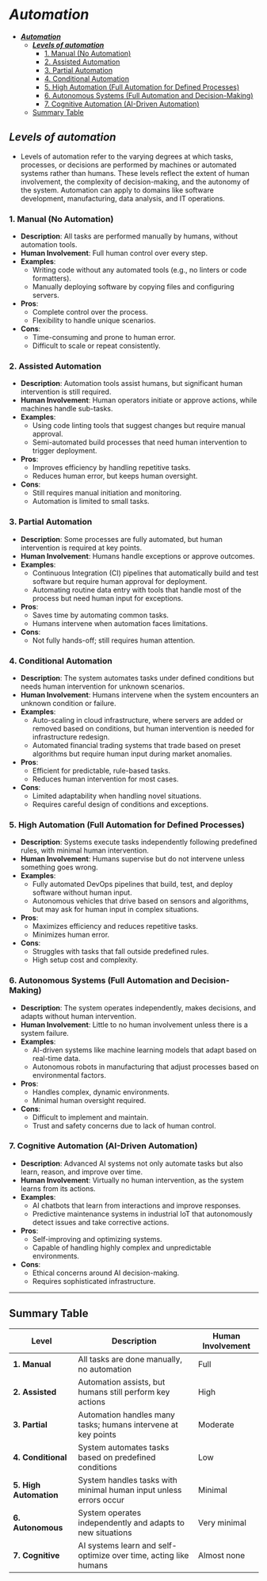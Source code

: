 # ***Automation***
- [***Automation***](#automation)
  - [***Levels of automation***](#levels-of-automation)
    - [1. Manual (No Automation)](#1-manual-no-automation)
    - [2. Assisted Automation](#2-assisted-automation)
    - [3. Partial Automation](#3-partial-automation)
    - [4. Conditional Automation](#4-conditional-automation)
    - [5. High Automation (Full Automation for Defined Processes)](#5-high-automation-full-automation-for-defined-processes)
    - [6. Autonomous Systems (Full Automation and Decision-Making)](#6-autonomous-systems-full-automation-and-decision-making)
    - [7. Cognitive Automation (AI-Driven Automation)](#7-cognitive-automation-ai-driven-automation)
  - [Summary Table](#summary-table)


## ***Levels of automation***
  
  - Levels of automation refer to the varying degrees at which tasks, processes, or decisions are performed by machines or automated systems rather than humans. These levels reflect the extent of human involvement, the complexity of decision-making, and the autonomy of the system. Automation can apply to domains like software development, manufacturing, data analysis, and IT operations.

###  1. Manual (No Automation)
- **Description**: All tasks are performed manually by humans, without automation tools.
- **Human Involvement**: Full human control over every step.
- **Examples**:
  - Writing code without any automated tools (e.g., no linters or code formatters).
  - Manually deploying software by copying files and configuring servers.
- **Pros**: 
  - Complete control over the process.
  - Flexibility to handle unique scenarios.
- **Cons**: 
  - Time-consuming and prone to human error.
  - Difficult to scale or repeat consistently.

### 2. Assisted Automation
- **Description**: Automation tools assist humans, but significant human intervention is still required.
- **Human Involvement**: Human operators initiate or approve actions, while machines handle sub-tasks.
- **Examples**:
  - Using code linting tools that suggest changes but require manual approval.
  - Semi-automated build processes that need human intervention to trigger deployment.
- **Pros**: 
  - Improves efficiency by handling repetitive tasks.
  - Reduces human error, but keeps human oversight.
- **Cons**: 
  - Still requires manual initiation and monitoring.
  - Automation is limited to small tasks.

### 3. Partial Automation
- **Description**: Some processes are fully automated, but human intervention is required at key points.
- **Human Involvement**: Humans handle exceptions or approve outcomes.
- **Examples**:
  - Continuous Integration (CI) pipelines that automatically build and test software but require human approval for deployment.
  - Automating routine data entry with tools that handle most of the process but need human input for exceptions.
- **Pros**: 
  - Saves time by automating common tasks.
  - Humans intervene when automation faces limitations.
- **Cons**: 
  - Not fully hands-off; still requires human attention.

### 4. Conditional Automation
- **Description**: The system automates tasks under defined conditions but needs human intervention for unknown scenarios.
- **Human Involvement**: Humans intervene when the system encounters an unknown condition or failure.
- **Examples**:
  - Auto-scaling in cloud infrastructure, where servers are added or removed based on conditions, but human intervention is needed for infrastructure redesign.
  - Automated financial trading systems that trade based on preset algorithms but require human input during market anomalies.
- **Pros**: 
  - Efficient for predictable, rule-based tasks.
  - Reduces human intervention for most cases.
- **Cons**: 
  - Limited adaptability when handling novel situations.
  - Requires careful design of conditions and exceptions.

### 5. High Automation (Full Automation for Defined Processes)
- **Description**: Systems execute tasks independently following predefined rules, with minimal human intervention.
- **Human Involvement**: Humans supervise but do not intervene unless something goes wrong.
- **Examples**:
  - Fully automated DevOps pipelines that build, test, and deploy software without human input.
  - Autonomous vehicles that drive based on sensors and algorithms, but may ask for human input in complex situations.
- **Pros**: 
  - Maximizes efficiency and reduces repetitive tasks.
  - Minimizes human error.
- **Cons**: 
  - Struggles with tasks that fall outside predefined rules.
  - High setup cost and complexity.

### 6. Autonomous Systems (Full Automation and Decision-Making)
- **Description**: The system operates independently, makes decisions, and adapts without human intervention.
- **Human Involvement**: Little to no human involvement unless there is a system failure.
- **Examples**:
  - AI-driven systems like machine learning models that adapt based on real-time data.
  - Autonomous robots in manufacturing that adjust processes based on environmental factors.
- **Pros**: 
  - Handles complex, dynamic environments.
  - Minimal human oversight required.
- **Cons**: 
  - Difficult to implement and maintain.
  - Trust and safety concerns due to lack of human control.

### 7. Cognitive Automation (AI-Driven Automation)
- **Description**: Advanced AI systems not only automate tasks but also learn, reason, and improve over time.
- **Human Involvement**: Virtually no human intervention, as the system learns from its actions.
- **Examples**:
  - AI chatbots that learn from interactions and improve responses.
  - Predictive maintenance systems in industrial IoT that autonomously detect issues and take corrective actions.
- **Pros**: 
  - Self-improving and optimizing systems.
  - Capable of handling highly complex and unpredictable environments.
- **Cons**: 
  - Ethical concerns around AI decision-making.
  - Requires sophisticated infrastructure.

---

## Summary Table

| Level                | Description                                                         | Human Involvement   |
|----------------------|---------------------------------------------------------------------|---------------------|
| **1. Manual**         | All tasks are done manually, no automation                          | Full                |
| **2. Assisted**       | Automation assists, but humans still perform key actions            | High                |
| **3. Partial**        | Automation handles many tasks; humans intervene at key points       | Moderate            |
| **4. Conditional**    | System automates tasks based on predefined conditions               | Low                 |
| **5. High Automation**| System handles tasks with minimal human input unless errors occur   | Minimal             |
| **6. Autonomous**     | System operates independently and adapts to new situations          | Very minimal        |
| **7. Cognitive**      | AI systems learn and self-optimize over time, acting like humans    | Almost none         |
